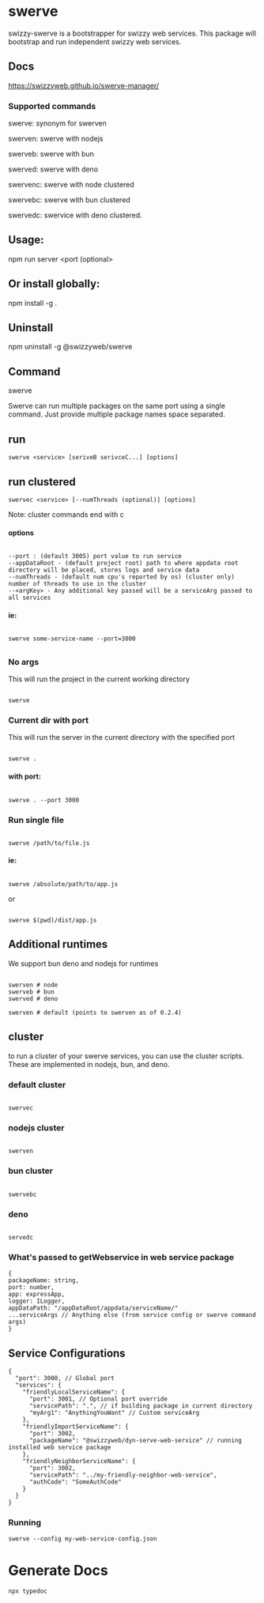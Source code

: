 # swerve

swizzy-swerve is a bootstrapper for swizzy web services. This package will bootstrap and run
independent swizzy web services.

## Docs

https://swizzyweb.github.io/swerve-manager/

### Supported commands

swerve: synonym for swerven

swerven: swerve with nodejs

swerveb: swerve with bun

swerved: swerve with deno

swervenc: swerve with node clustered

swervebc: swerve with bun clustered

swervedc: swervice with deno clustered.

## Usage:

npm run server <packageName> <port (optional>

## Or install globally:

npm install -g .

## Uninstall

npm uninstall -g @swizzyweb/swerve

## Command

swerve <packageNames>

Swerve can run multiple packages on the same port using a single command.
Just provide multiple package names space separated.

## run

```
swerve <service> [seriveB serivceC...] [options]

```

## run clustered

```
swervec <service> [--numThreads (optional)] [options]
```

Note: cluster commands end with c

#### options

```

--port : (default 3005) port value to run service
--appDataRoot - (default project root) path to where appdata root directory will be placed, stores logs and service data
--numThreads - (default num cpu's reported by os) (cluster only) number of threads to use in the cluster
--<argKey> - Any additional key passed will be a serviceArg passed to all services
```

#### ie:

```

swerve some-service-name --port=3000

```

##

### No args

This will run the project in the current working directory

```

swerve

```

### Current dir with port

This will run the server in the current directory with the specified port

```

swerve .

```

#### with port:

```

swerve . --port 3000

```

### Run single file

```

swerve /path/to/file.js

```

#### ie:

```

swerve /absolute/path/to/app.js

```

or

```

swerve $(pwd)/dist/app.js

```

## Additional runtimes

We support bun deno and nodejs for runtimes

```

swerven # node
swerveb # bun
swerved # deno

swerven # default (points to swerven as of 0.2.4)

```

## cluster

to run a cluster of your swerve services, you can use the cluster scripts. These are implemented in nodejs, bun, and deno.

### default cluster

```

swervec

```

### nodejs cluster

```

swerven

```

### bun cluster

```

swervebc

```

### deno

```

servedc

```

### What's passed to getWebservice in web service package

```
{
packageName: string,
port: number,
app: expressApp,
logger: ILogger,
appDataPath: "/appDataRoot/appdata/serviceName/"
...serviceArgs // Anything else (from service config or swerve command args)
}
```

## Service Configurations

```
{
  "port": 3000, // Global port
  "services": {
    "friendlyLocalServiceName": {
      "port": 3001, // Optional port override
      "servicePath": ".", // if building package in current directory
      "myArg1": "AnythingYouWant" // Custom serviceArg
    },
    "friendlyImportServiceName": {
      "port": 3002,
      "packageName": "@swizzyweb/dyn-serve-web-service" // running installed web service package
    },
    "friendlyNeighborServiceName": {
      "port": 3002,
      "servicePath": "../my-friendly-neighbor-web-service",
      "authCode": "SomeAuthCode"
    }
  }
}
```

### Running

```
swerve --config my-web-service-config.json
```

# Generate Docs

```
npx typedoc
```
